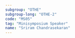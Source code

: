 ```yaml
---
subgroup: "OTHE"
subgroup-long: "OTHE-2"
code: "MS05"
tag: "Minisymposium Speaker"
name: "Sriram Chandrasekaran"
---
```

